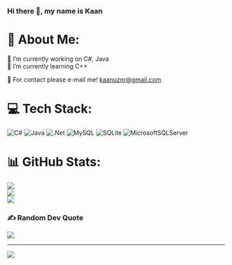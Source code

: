 ### Hi there 👋, my name is Kaan
# 💫 About Me:
🔭 I’m currently working on C#, Java<br>🌱 I’m currently learning C++

💬 For contact please e-mail me! kaanuznr@gmail.com


# 💻 Tech Stack:
![C#](https://img.shields.io/badge/c%23-%23239120.svg?style=for-the-badge&logo=c-sharp&logoColor=white) ![Java](https://img.shields.io/badge/java-%2307405e.svg?style=for-the-badge&logo=sqlite&logoColor=white)  ![.Net](https://img.shields.io/badge/.NET-5C2D91?style=for-the-badge&logo=.net&logoColor=white) ![MySQL](https://img.shields.io/badge/mysql-%2300f.svg?style=for-the-badge&logo=mysql&logoColor=white) ![SQLite](https://img.shields.io/badge/sqlite-%2307405e.svg?style=for-the-badge&logo=sqlite&logoColor=white) ![MicrosoftSQLServer](https://img.shields.io/badge/Microsoft%20SQL%20Sever-CC2927?style=for-the-badge&logo=microsoft%20sql%20server&logoColor=white)
# 📊 GitHub Stats:
![](https://github-readme-stats.vercel.app/api?username=knnuznr&theme=vue-dark&hide_border=true&include_all_commits=false&count_private=false)<br/>
![](https://github-readme-streak-stats.herokuapp.com/?user=knnuznr&theme=vue-dark&hide_border=true)<br/>
![](https://github-readme-stats.vercel.app/api/top-langs/?username=knnuznr&theme=vue-dark&hide_border=true&include_all_commits=false&count_private=false&layout=compact)

### ✍️ Random Dev Quote
![](https://quotes-github-readme.vercel.app/api?type=horizontal&theme=dark)

---
[![](https://visitcount.itsvg.in/api?id=knnuznr&icon=5&color=8)](https://visitcount.itsvg.in)

<!-- Proudly created with GPRM ( https://gprm.itsvg.in ) -->
